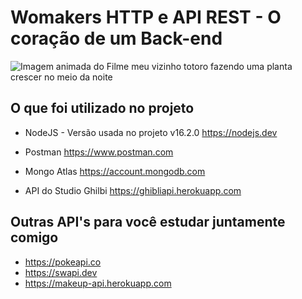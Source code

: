 # Womakers HTTP e API REST -  O coração de um Back-end

![Imagem animada do Filme meu vizinho totoro fazendo uma planta crescer no meio da noite](https://pa1.narvii.com/7044/b486de7ee9dc7bbbbc9592549ccf7bdc755b2844r1-500-309_hq.gif)

## O que foi utilizado no projeto

- NodeJS - Versão usada no projeto v16.2.0
https://nodejs.dev

- Postman
https://www.postman.com

- Mongo Atlas
https://account.mongodb.com

- API do Studio Ghilbi 
https://ghibliapi.herokuapp.com

## Outras API's para você estudar juntamente comigo

- https://pokeapi.co
- https://swapi.dev
- https://makeup-api.herokuapp.com





